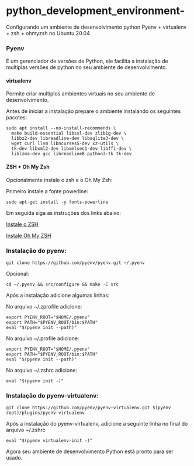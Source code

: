 # python_development_environment-
Configurando um ambiente de desenvolvimento python Pyenv + virtualenv + zsh + ohmyzsh no Ubuntu 20.04

### Pyenv
É um gerenciador de versões de Python, ele facilita a instalação de multiplas versões de python no seu ambiente de desenvolvimento.

#### virtualenv
Permite criar multiplos ambientes virtuais no seu ambiente de desenvolvimento.

Antes de iniciar a instalação prepare o ambiente instalando os seguintes pacotes:

```
sudo apt install --no-install-recommends \
  make build-essential libssl-dev zlib1g-dev \
  libbz2-dev libreadline-dev libsqlite3-dev \
  wget curl llvm libncurses5-dev xz-utils \
  tk-dev libxml2-dev libxmlsec1-dev libffi-dev \
  liblzma-dev gcc libreadline8 python3-tk tk-dev
```

#### ZSH + Oh My Zsh
Opcionalmente instale o zsh e o Oh My Zsh:

Primeiro instale a fonte powerline:
```
sudo apt-get install -y fonts-powerline
```
Em seguida siga as instruções dos links abaixo:

[Instale o ZSH](https://github.com/ohmyzsh/ohmyzsh/wiki/Installing-ZSH)

[Instale Oh My ZSH](https://github.com/ohmyzsh/ohmyzsh)

### Instalação do pyenv:
	
```
git clone https://github.com/pyenv/pyenv.git ~/.pyenv
```

Opcional:
```  
cd ~/.pyenv && src/configure && make -C src
```

Após a instalação adicione algumas linhas: 

No arquivo ~/.zprofile adicione:
```
export PYENV_ROOT="$HOME/.pyenv"
export PATH="$PYENV_ROOT/bin:$PATH"
eval "$(pyenv init --path)"
```
	
No arquivo ~/.profile adicione:
```
export PYENV_ROOT="$HOME/.pyenv"
export PATH="$PYENV_ROOT/bin:$PATH"
eval "$(pyenv init --path)"
```

No arquivo ~/.zshrc adicione:
```
eval "$(pyenv init -)"
```

### Instalação do pyenv-virtualenv:
```
git clone https://github.com/pyenv/pyenv-virtualenv.git $(pyenv root)/plugins/pyenv-virtualenv
```

Após a instalação do pyenv-virtualenv, adicione a seguinte linha no final do arquivo ~/.zshrc
```
eval "$(pyenv virtualenv-init -)"
```

Agora seu ambiente de desenvolvimento Python está pronto para ser usado.


